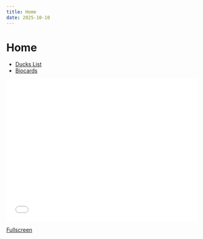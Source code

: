 ```yaml
---
title: Home
date: 2025-10-10
---
```


# Home

* [Ducks List](ducks/index)
* [Biocards](biocards/index)

<iframe width="100%" height="375px" frameborder="0" allowfullscreen allow="geolocation" src="//umap.openstreetmap.de/de/map/sems-ducks_107680?scaleControl=false&miniMap=false&scrollWheelZoom=false&zoomControl=true&editMode=disabled&moreControl=true&searchControl=null&tilelayersControl=null&embedControl=null&datalayersControl=true&onLoadPanel=none&captionBar=false&captionMenus=true"></iframe><p><a href="//umap.openstreetmap.de/de/map/sems-ducks_107680?scaleControl=false&miniMap=false&scrollWheelZoom=true&zoomControl=true&editMode=disabled&moreControl=true&searchControl=null&tilelayersControl=null&embedControl=null&datalayersControl=true&onLoadPanel=none&captionBar=false&captionMenus=true">Fullscreen</a></p>
